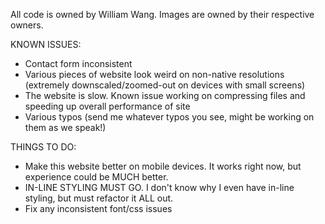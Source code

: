 All code is owned by William Wang. Images are owned by their respective owners.

KNOWN ISSUES:
- Contact form inconsistent 
- Various pieces of website look weird on non-native resolutions (extremely downscaled/zoomed-out on devices with small screens)
- The website is slow. Known issue working on compressing files and speeding up overall performance of site
- Various typos (send me whatever typos you see, might be working on them as we speak!)

THINGS TO DO:
- Make this website better on mobile devices. It works right now, but experience could be MUCH better. 
- IN-LINE STYLING MUST GO. I don't know why I even have in-line styling, but must refactor it ALL out.
- Fix any inconsistent font/css issues
